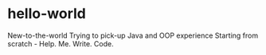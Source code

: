 # hello-world
New-to-the-world
Trying to pick-up Java and OOP experience
Starting from scratch - Help. Me. Write. Code.
